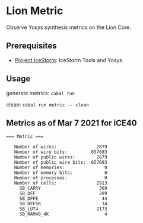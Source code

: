 # Lion Metric

Observe Yosys synthesis metrics on the Lion Core.

## Prerequisites
* [Project IceStorm](https://github.com/standardsemiconductor/VELDT-info#project-icestorm): IceStorm Tools and Yosys

## Usage
generate metrics: `cabal run`

clean: `cabal run metric -- clean`

## Metrics as of Mar 7 2021 for iCE40
```
=== Metric ===

   Number of wires:               2879
   Number of wire bits:         657683
   Number of public wires:        2879
   Number of public wire bits:  657683
   Number of memories:               0
   Number of memory bits:            0
   Number of processes:              0
   Number of cells:               2913
     SB_CARRY                      369
     SB_DFF                        289
     SB_DFFE                        44
     SB_DFFSR                       34
     SB_LUT4                      2173
     SB_RAM40_4K                     4
```